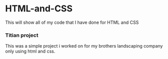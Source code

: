 # HTML-and-CSS
This will show all of my code that I have done for HTML and CSS

<h3>Titian project</h3>
This was a simple project i worked on for my brothers landscaping company only using html and css.
